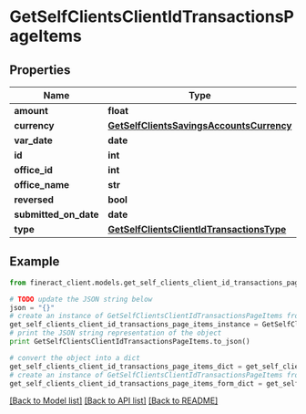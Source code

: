 # GetSelfClientsClientIdTransactionsPageItems


## Properties

Name | Type | Description | Notes
------------ | ------------- | ------------- | -------------
**amount** | **float** |  | [optional] 
**currency** | [**GetSelfClientsSavingsAccountsCurrency**](GetSelfClientsSavingsAccountsCurrency.md) |  | [optional] 
**var_date** | **date** |  | [optional] 
**id** | **int** |  | [optional] 
**office_id** | **int** |  | [optional] 
**office_name** | **str** |  | [optional] 
**reversed** | **bool** |  | [optional] 
**submitted_on_date** | **date** |  | [optional] 
**type** | [**GetSelfClientsClientIdTransactionsType**](GetSelfClientsClientIdTransactionsType.md) |  | [optional] 

## Example

```python
from fineract_client.models.get_self_clients_client_id_transactions_page_items import GetSelfClientsClientIdTransactionsPageItems

# TODO update the JSON string below
json = "{}"
# create an instance of GetSelfClientsClientIdTransactionsPageItems from a JSON string
get_self_clients_client_id_transactions_page_items_instance = GetSelfClientsClientIdTransactionsPageItems.from_json(json)
# print the JSON string representation of the object
print GetSelfClientsClientIdTransactionsPageItems.to_json()

# convert the object into a dict
get_self_clients_client_id_transactions_page_items_dict = get_self_clients_client_id_transactions_page_items_instance.to_dict()
# create an instance of GetSelfClientsClientIdTransactionsPageItems from a dict
get_self_clients_client_id_transactions_page_items_form_dict = get_self_clients_client_id_transactions_page_items.from_dict(get_self_clients_client_id_transactions_page_items_dict)
```
[[Back to Model list]](../README.md#documentation-for-models) [[Back to API list]](../README.md#documentation-for-api-endpoints) [[Back to README]](../README.md)


